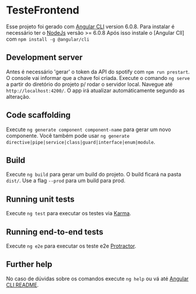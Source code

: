 # TesteFrontend

Esse projeto foi gerado com [Angular CLI](https://github.com/angular/angular-cli) version 6.0.8.
Para instalar é necessário ter o [NodeJs](https://nodejs.org/en/) versão >= 6.0.8
Após isso instale o [Angular ClI] com `npm install -g @angular/cli`


## Development server

Antes é necessário 'gerar' o token da API do spotify com `npm run prestart`. O console vai informar que a chave foi criada.
Execute o comando `ng serve` a partir do diretório do projeto p/ rodar o servidor local. 
Navegue até `http://localhost:4200/`. O app irá atualizar automáticamente segundo as alteração.

## Code scaffolding

Execute `ng generate component component-name` para gerar um novo componente. Você também pode usar `ng generate directive|pipe|service|class|guard|interface|enum|module`.

## Build

Execute `ng build` para gerar um build do projeto. O build ficará na pasta `dist/`. Use a flag `--prod` para um build para prod.

## Running unit tests

Execute `ng test` para executar os testes via [Karma](https://karma-runner.github.io).

## Running end-to-end tests

Execute `ng e2e` para executar os teste e2e [Protractor](http://www.protractortest.org/).

## Further help

No caso de dúvidas sobre os comandos execute `ng help` ou vá até [Angular CLI README](https://github.com/angular/angular-cli/blob/master/README.md).
